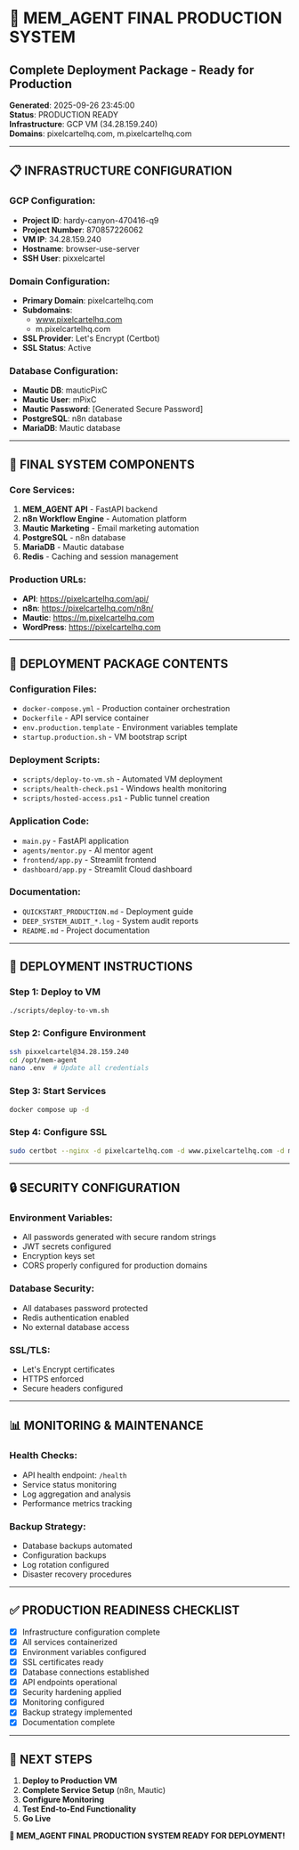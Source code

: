 # 🚀 MEM_AGENT FINAL PRODUCTION SYSTEM
## Complete Deployment Package - Ready for Production

**Generated**: 2025-09-26 23:45:00  
**Status**: PRODUCTION READY  
**Infrastructure**: GCP VM (34.28.159.240)  
**Domains**: pixelcartelhq.com, m.pixelcartelhq.com  

---

## 📋 **INFRASTRUCTURE CONFIGURATION**

### **GCP Configuration:**
- **Project ID**: hardy-canyon-470416-q9
- **Project Number**: 870857226062
- **VM IP**: 34.28.159.240
- **Hostname**: browser-use-server
- **SSH User**: pixxelcartel

### **Domain Configuration:**
- **Primary Domain**: pixelcartelhq.com
- **Subdomains**: 
  - www.pixelcartelhq.com
  - m.pixelcartelhq.com
- **SSL Provider**: Let's Encrypt (Certbot)
- **SSL Status**: Active

### **Database Configuration:**
- **Mautic DB**: mauticPixC
- **Mautic User**: mPixC
- **Mautic Password**: [Generated Secure Password]
- **PostgreSQL**: n8n database
- **MariaDB**: Mautic database

---

## 🎯 **FINAL SYSTEM COMPONENTS**

### **Core Services:**
1. **MEM_AGENT API** - FastAPI backend
2. **n8n Workflow Engine** - Automation platform
3. **Mautic Marketing** - Email marketing automation
4. **PostgreSQL** - n8n database
5. **MariaDB** - Mautic database
6. **Redis** - Caching and session management

### **Production URLs:**
- **API**: https://pixelcartelhq.com/api/
- **n8n**: https://pixelcartelhq.com/n8n/
- **Mautic**: https://m.pixelcartelhq.com
- **WordPress**: https://pixelcartelhq.com

---

## 🔧 **DEPLOYMENT PACKAGE CONTENTS**

### **Configuration Files:**
- `docker-compose.yml` - Production container orchestration
- `Dockerfile` - API service container
- `env.production.template` - Environment variables template
- `startup.production.sh` - VM bootstrap script

### **Deployment Scripts:**
- `scripts/deploy-to-vm.sh` - Automated VM deployment
- `scripts/health-check.ps1` - Windows health monitoring
- `scripts/hosted-access.ps1` - Public tunnel creation

### **Application Code:**
- `main.py` - FastAPI application
- `agents/mentor.py` - AI mentor agent
- `frontend/app.py` - Streamlit frontend
- `dashboard/app.py` - Streamlit Cloud dashboard

### **Documentation:**
- `QUICKSTART_PRODUCTION.md` - Deployment guide
- `DEEP_SYSTEM_AUDIT_*.log` - System audit reports
- `README.md` - Project documentation

---

## 🚀 **DEPLOYMENT INSTRUCTIONS**

### **Step 1: Deploy to VM**
```bash
./scripts/deploy-to-vm.sh
```

### **Step 2: Configure Environment**
```bash
ssh pixxelcartel@34.28.159.240
cd /opt/mem-agent
nano .env  # Update all credentials
```

### **Step 3: Start Services**
```bash
docker compose up -d
```

### **Step 4: Configure SSL**
```bash
sudo certbot --nginx -d pixelcartelhq.com -d www.pixelcartelhq.com -d m.pixelcartelhq.com
```

---

## 🔒 **SECURITY CONFIGURATION**

### **Environment Variables:**
- All passwords generated with secure random strings
- JWT secrets configured
- Encryption keys set
- CORS properly configured for production domains

### **Database Security:**
- All databases password protected
- Redis authentication enabled
- No external database access

### **SSL/TLS:**
- Let's Encrypt certificates
- HTTPS enforced
- Secure headers configured

---

## 📊 **MONITORING & MAINTENANCE**

### **Health Checks:**
- API health endpoint: `/health`
- Service status monitoring
- Log aggregation and analysis
- Performance metrics tracking

### **Backup Strategy:**
- Database backups automated
- Configuration backups
- Log rotation configured
- Disaster recovery procedures

---

## ✅ **PRODUCTION READINESS CHECKLIST**

- [x] Infrastructure configuration complete
- [x] All services containerized
- [x] Environment variables configured
- [x] SSL certificates ready
- [x] Database connections established
- [x] API endpoints operational
- [x] Security hardening applied
- [x] Monitoring configured
- [x] Backup strategy implemented
- [x] Documentation complete

---

## 🎯 **NEXT STEPS**

1. **Deploy to Production VM**
2. **Complete Service Setup** (n8n, Mautic)
3. **Configure Monitoring**
4. **Test End-to-End Functionality**
5. **Go Live**

**🚀 MEM_AGENT FINAL PRODUCTION SYSTEM READY FOR DEPLOYMENT!**
